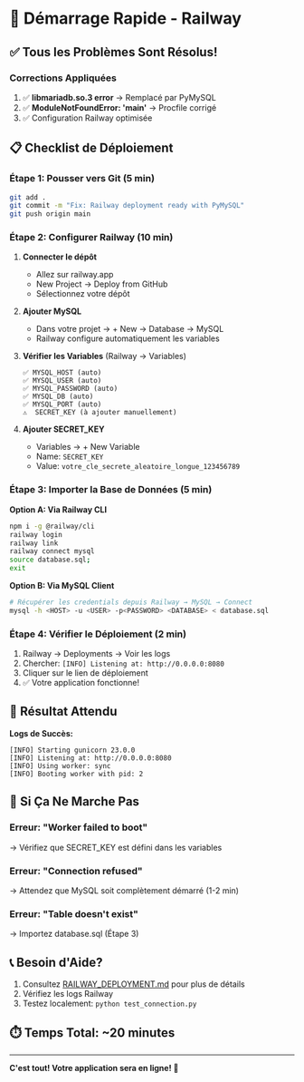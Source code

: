 # 🚀 Démarrage Rapide - Railway

## ✅ Tous les Problèmes Sont Résolus!

### Corrections Appliquées
1. ✅ **libmariadb.so.3 error** → Remplacé par PyMySQL
2. ✅ **ModuleNotFoundError: 'main'** → Procfile corrigé
3. ✅ Configuration Railway optimisée

## 📋 Checklist de Déploiement

### Étape 1: Pousser vers Git (5 min)
```bash
git add .
git commit -m "Fix: Railway deployment ready with PyMySQL"
git push origin main
```

### Étape 2: Configurer Railway (10 min)

1. **Connecter le dépôt**
   - Allez sur railway.app
   - New Project → Deploy from GitHub
   - Sélectionnez votre dépôt

2. **Ajouter MySQL**
   - Dans votre projet → + New → Database → MySQL
   - Railway configure automatiquement les variables

3. **Vérifier les Variables** (Railway → Variables)
   ```
   ✅ MYSQL_HOST (auto)
   ✅ MYSQL_USER (auto)
   ✅ MYSQL_PASSWORD (auto)
   ✅ MYSQL_DB (auto)
   ✅ MYSQL_PORT (auto)
   ⚠️  SECRET_KEY (à ajouter manuellement)
   ```

4. **Ajouter SECRET_KEY**
   - Variables → + New Variable
   - Name: `SECRET_KEY`
   - Value: `votre_cle_secrete_aleatoire_longue_123456789`

### Étape 3: Importer la Base de Données (5 min)

**Option A: Via Railway CLI**
```bash
npm i -g @railway/cli
railway login
railway link
railway connect mysql
source database.sql;
exit
```

**Option B: Via MySQL Client**
```bash
# Récupérer les credentials depuis Railway → MySQL → Connect
mysql -h <HOST> -u <USER> -p<PASSWORD> <DATABASE> < database.sql
```

### Étape 4: Vérifier le Déploiement (2 min)

1. Railway → Deployments → Voir les logs
2. Chercher: `[INFO] Listening at: http://0.0.0.0:8080`
3. Cliquer sur le lien de déploiement
4. ✅ Votre application fonctionne!

## 🎯 Résultat Attendu

**Logs de Succès:**
```
[INFO] Starting gunicorn 23.0.0
[INFO] Listening at: http://0.0.0.0:8080
[INFO] Using worker: sync
[INFO] Booting worker with pid: 2
```

## 🐛 Si Ça Ne Marche Pas

### Erreur: "Worker failed to boot"
→ Vérifiez que SECRET_KEY est défini dans les variables

### Erreur: "Connection refused"
→ Attendez que MySQL soit complètement démarré (1-2 min)

### Erreur: "Table doesn't exist"
→ Importez database.sql (Étape 3)

## 📞 Besoin d'Aide?

1. Consultez [RAILWAY_DEPLOYMENT.md](RAILWAY_DEPLOYMENT.md) pour plus de détails
2. Vérifiez les logs Railway
3. Testez localement: `python test_connection.py`

## ⏱️ Temps Total: ~20 minutes

---

**C'est tout! Votre application sera en ligne! 🎉**